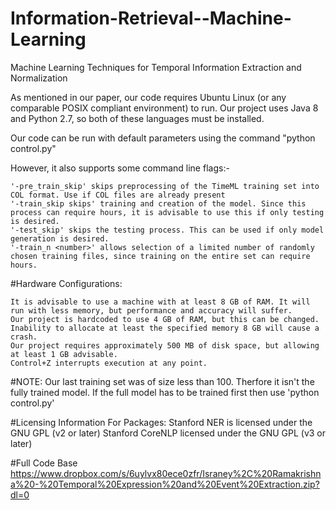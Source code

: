 
# Information-Retrieval--Machine-Learning
Machine Learning Techniques for Temporal Information Extraction and Normalization

As mentioned in our paper, our code requires Ubuntu Linux (or any comparable POSIX compliant environment) to run. Our project uses Java 8 and Python 2.7, so both of these languages must be installed.

Our code can be run with default parameters using the command "python control.py"

However, it also supports some command line flags:-

	'-pre_train_skip' skips preprocessing of the TimeML training set into COL format. Use if COL files are already present
	'-train_skip skips' training and creation of the model. Since this process can require hours, it is advisable to use this if only testing is desired.
	'-test_skip' skips the testing process. This can be used if only model generation is desired.
	'-train_n <number>' allows selection of a limited number of randomly chosen training files, since training on the entire set can require hours.

#Hardware Configurations:

	It is advisable to use a machine with at least 8 GB of RAM. It will run with less memory, but performance and accuracy will suffer.	
	Our project is hardcoded to use 4 GB of RAM, but this can be changed. Inability to allocate at least the specified memory 8 GB will cause a crash.
	Our project requires approximately 500 MB of disk space, but allowing at least 1 GB advisable.
	Control+Z interrupts execution at any point.

#NOTE:
Our last training set was of size less than 100. Therfore it isn't the fully trained model. If the full model has to be trained first then use 'python control.py'

#Licensing Information For Packages: 
	Stanford NER is licensed under the GNU GPL (v2 or later)
	Stanford CoreNLP licensed under the GNU GPL (v3 or later)

#Full Code Base
	https://www.dropbox.com/s/6uylvx80ece0zfr/Israney%2C%20Ramakrishna%20-%20Temporal%20Expression%20and%20Event%20Extraction.zip?dl=0



